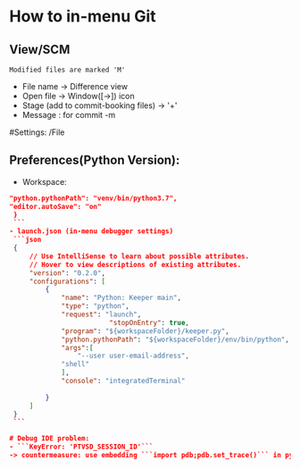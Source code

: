 # How to in-menu Git
 ## View/SCM
    Modified files are marked 'M'
  - File name -> Difference view
  - Open file -> Window([->]) icon
  - Stage (add to commit-booking files) -> '+'
  - Message : for commit -m 


#Settings: /File
 ## Preferences(Python Version): 
   - Workspace: 
   ```json {
   "python.pythonPath": "venv/bin/python3.7",
   "editor.autoSave": "on"
    }
    ```
 - launch.json (in-menu debugger settings)
    ```json
    {
        // Use IntelliSense to learn about possible attributes.
        // Hover to view descriptions of existing attributes.
        "version": "0.2.0",
        "configurations": [
            {
                "name": "Python: Keeper main",
                "type": "python",
                "request": "launch",
                            "stopOnEntry": true,
                "program": "${workspaceFolder}/keeper.py",
                "python.pythonPath": "${workspaceFolder}/env/bin/python",
                "args":[
                    "--user user-email-address",
                "shell"
                ],
                "console": "integratedTerminal"
                
            }
        ]
    }
    ```

# Debug IDE problem:
 - ```KeyError: 'PTVSD_SESSION_ID'```
  -> countermeasure: use embedding ```import pdb;pdb.set_trace()``` in python code file.

